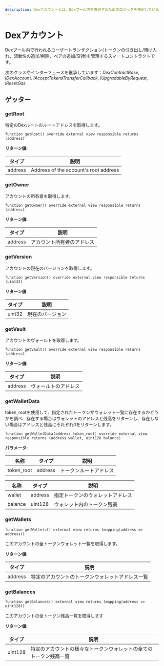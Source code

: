 ```yaml
---
description: Dexアカウントとは、Dexプール内を管理するためのロジックを規定しているものです。
---
```


# Dexアカウント

Dexプール内で行われるユーザートランザクション(トークンの引き出し/預け入れ、流動性の追加/削除、ペアの追加/交換)を管理するスマートコントラクトです。

次のクラスやインターフェースを継承しています：_DexContractBase, IDexAccount, IAcceptTokensTransferCallback, IUpgradableByRequest, IResetGas_

## ゲッター

### getRoot

特定のDexルートのルートアドレスを取得します。

```solidity
function getRoot() override external view responsible returns (address)
```

**リターン値:**

| タイプ     | 説明                                    |
| ------- | ------------------------------------- |
| address | Address of the account's root address |

### getOwner

アカウントの所有者を取得します。

```solidity
function getOwner() override external view responsible returns (address) 
```

**リターン値:**

| タイプ     | 説明            |
| ------- | ------------- |
| address | アカウント所有者のアドレス |

### getVersion

アカウントの現在のバージョンを取得します。

```solidity
function getVersion() override external view responsible returns (uint32)
```

**リターン値**

| タイプ    | 説明       |
| ------ | -------- |
| uint32 | 現在のバージョン |

### getVault

アカウントのヴォールトを取得します。

```solidity
function getVault() override external view responsible returns (address)
```

**リターン値:**

| タイプ     | 説明         |
| ------- | ---------- |
| address | ヴォールトのアドレス |

### getWalletData

token\_rootを使用して、指定されたトークンがウォレット一覧に存在するかどうかを調べ、存在する場合はウォレットのアドレスと残高をリターンし、存在しない場合はアドレスと残高にそれぞれ0をリターンします。

```solidity
function getWalletData(address token_root) override external view responsible returns (address wallet, uint128 balance)
```

**パラメータ:**

| 名称          | タイプ     | 説明          |
| ----------- | ------- | ----------- |
| token\_root | address | トークンルートアドレス |

| 名称      | タイプ     | 説明               |
| ------- | ------- | ---------------- |
| wallet  | address | 指定トークンのウォレットアドレス |
| balance | uint128 | ウォレット内のトークン残高    |

### getWallets

```solidity
function getWallets() external view returns (mapping(address => address))
```

このアカウントの全トークンウォレット一覧を取得します。

**リターン値:**

| タイプ     | 説明                       |
| ------- | ------------------------ |
| address | 特定のアカウントのトークンウォレットアドレス一覧 |

### getBalances

```solidity
function getBalances() external view returns (mapping(address => uint128))
```

このアカウントの全トークン残高一覧を取得します

**リターン値:**

| タイプ     | 説明                                |
| ------- | --------------------------------- |
| uint128 | 特定のアカウントの様々なトークンウォレットの全てのトークン残高一覧 |
